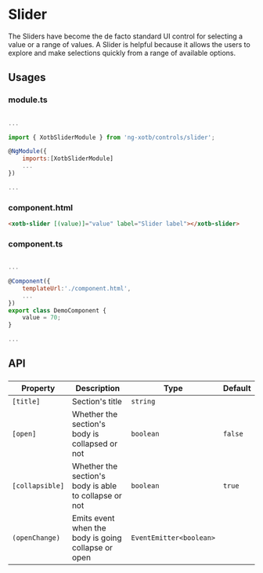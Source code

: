 # Slider

The Sliders have become the de facto standard UI control for selecting a value or a range of values. A Slider is helpful because it allows the users to explore and make selections quickly from a range of available options.


## Usages

### module.ts
```javascript

...

import { XotbSliderModule } from 'ng-xotb/controls/slider';

@NgModule({
    imports:[XotbSliderModule]
    ...
})

...
```

### component.html
```html
<xotb-slider [(value)]="value" label="Slider label"></xotb-slider>
```

### component.ts
```javascript

...

@Component({
    templateUrl:'./component.html',
    ...
})
export class DemoComponent {
    value = 70;
}

...
```

## API
 
### <xotb-section>

| Property | Description | Type | Default |
| --- | --- | --- | --- |
| `[title]` | Section's title | `string` |  |
| `[open]` | Whether the section's body is collapsed or not | `boolean` | `false` |
| `[collapsible]` | Whether the section's body is able to collapse or not | `boolean` | `true` |
| `(openChange)` | Emits event when the body is going collapse or open | `EventEmitter<boolean>` |  |

